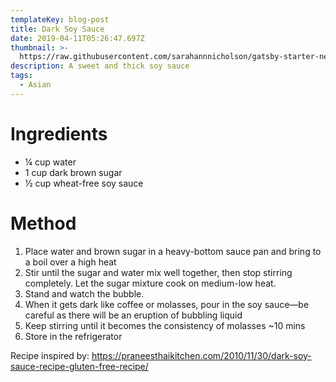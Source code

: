 ```yaml
---
templateKey: blog-post
title: Dark Soy Sauce
date: 2019-04-11T05:26:47.697Z
thumbnail: >-
  https://raw.githubusercontent.com/sarahannnicholson/gatsby-starter-netlify-cms/master/static/img/dark_soy_sauce.jpg
description: A sweet and thick soy sauce
tags:
  - Asian
---
```



# Ingredients

* ¼ cup water
* 1 cup dark brown sugar
* ½ cup wheat-free soy sauce
   

# Method

1. Place water and brown sugar in a heavy-bottom sauce pan and bring to a boil over a high heat
2. Stir until the sugar and water mix well together, then stop stirring completely. Let the sugar mixture cook on medium-low heat. 
3. Stand and watch the bubble.
4. When it gets dark like coffee or molasses, pour in the soy sauce—be careful as there will be an eruption of bubbling liquid
5. Keep stirring until it becomes the consistency of molasses ~10 mins
6. Store in the refrigerator

Recipe inspired by: <https://praneesthaikitchen.com/2010/11/30/dark-soy-sauce-recipe-gluten-free-recipe/>
